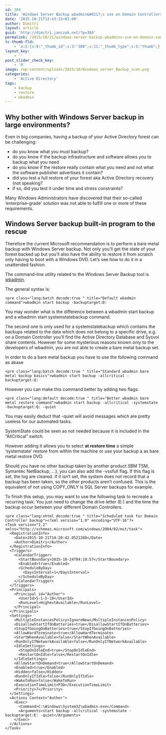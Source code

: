 ```yaml
---
id: 384
title: 'Windows Server Backup wbadmin&#8217;s use on Domain Controllers'
date: '2015-10-21T12:43:15+01:00'
author: Dimitri
layout: article
guid: 'http://dimitri.janczak.net/?p=384'
permalink: /2015/10/21/windows-server-backup-wbadmins-use-on-domain-controllers/
tc-thumb-fld:
    - 'a:2:{s:9:"_thumb_id";s:3:"388";s:11:"_thumb_type";s:5:"thumb";}'
layout_key:
    - ''
post_slider_check_key:
    - '0'
image: /wp-content/uploads/2015/10/Windows_server_Backup_icon.png
categories:
    - 'Active Directory'
tags:
    - backup
    - restore
    - wbadmin
---
```


## Why bother with Windows Server backup in large environments?

Even in big companies, having a backup of your Active Directory forest can be challenging:

- do you know what you must backup?
- do you know if the backup infrastructure and software allows you to backup what you need
- do you know if the restore really contain what you need and not what the software publisher advertises it contain?
- did you test a full restore of your forest aka Active Directory recovery (not speaking?
- if so, did you test it under time and stress constraints?

Many Windows Administrators have discovered that their so-called ‘enterprise-grade’ solution was not able to fulfill one or more of these requirements.

## Windows Server backup built-in program to the rescue

Therefore the current Microsoft recommendation is to perform a bare metal backup with Windows Server backup. Not only you’ll get the state of your forest backed up but you’ll also have the ability to restore it from scratch only having to boot with a Windows DVD. Let’s see how to do it in a unattended fashion.

The command-line utility related to the WIndows Server Backup tool is [wbadmin](https://technet.microsoft.com/en-us/library/cc754015.aspx).

The general syntax is:

```
<pre class="lang:batch decode:true " title="Default wbadmin command">wbadmin start backup -backuptarget:D:
```

You may wonder what is the difference between a wbadmin start backup and a wbadmin start systemstatebackup command.

The second one is only used for a systemstatebackup which contains the backups related to the data which does not belong to a specific drive, e.g. on a Domain Controller you’ll find the Active Directory Database and Sysvol share contents. However for some mysterious reasons known only to the developers of wbadmin, you are not able to create a bare metal backup set.

In order to do a bare metal backup you have to use the following command as abase

```
<pre class="lang:batch decode:true " title="Standard wbadmin bare metal backup basics">wbadmin start backup -allcritical - backuptarget:Q:
```

However you can make this command better by adding two flags:

```
<pre class="lang:default decode:true " title="Better wbadmin bare metal restore command">wbadmin start backup -allcritical -systemstate -backuptarget:Q: -quiet
```

You may easily deduct that -quiet will avoid messages which are pretty useless for our automated tasks.

SystemState could be seen as not needed because it is included in the “AllCritical” switch.

However adding it allows you to select **at restore time** a simple ‘systemstate’ restore from within the machine or use your backup a as bare metal restore DVD.

Should you have no other backup taken by another product (IBM TSM, Symantec NetBackup, …), you can also add the -vssfull flag. If this flag is set, the log are cleared. If it isn’t set, the system does not record that a backup has been taken, so the other products aren’t confused. This is the equivalent of not using COPY\_ONLY is SQL Server backups for example.

To finish this setup, you may want to use the following task to recreate a recurring task. You just need to change the drive letter (E:) and the time the backup occur between your different Domain Controllers.

```
<pre class="lang:xhtml decode:true " title="Scheduled task for Domain Controller backup"><?xml version="1.0" encoding="UTF-16"?>
<Task version="1.2" xmlns="http://schemas.microsoft.com/windows/2004/02/mit/task">
  <RegistrationInfo>
    <Date>2015-10-21T14:20:42.0521288</Date>
    <Author>Dimitri</Author>
  </RegistrationInfo>
  <Triggers>
    <CalendarTrigger>
      <StartBoundary>2015-10-24T04:18:57</StartBoundary>
      <Enabled>true</Enabled>
      <ScheduleByDay>
        <DaysInterval>1</DaysInterval>
      </ScheduleByDay>
    </CalendarTrigger>
  </Triggers>
  <Principals>
    <Principal id="Author">
      <UserId>S-1-5-18</UserId>
      <RunLevel>HighestAvailable</RunLevel>
    </Principal>
  </Principals>
  <Settings>
    <MultipleInstancesPolicy>IgnoreNew</MultipleInstancesPolicy>
    <DisallowStartIfOnBatteries>true</DisallowStartIfOnBatteries>
    <StopIfGoingOnBatteries>true</StopIfGoingOnBatteries>
    <AllowHardTerminate>true</AllowHardTerminate>
    <StartWhenAvailable>false</StartWhenAvailable>
    <RunOnlyIfNetworkAvailable>false</RunOnlyIfNetworkAvailable>
    <IdleSettings>
      <StopOnIdleEnd>true</StopOnIdleEnd>
      <RestartOnIdle>false</RestartOnIdle>
    </IdleSettings>
    <AllowStartOnDemand>true</AllowStartOnDemand>
    <Enabled>true</Enabled>
    <Hidden>false</Hidden>
    <RunOnlyIfIdle>false</RunOnlyIfIdle>
    <WakeToRun>false</WakeToRun>
    <ExecutionTimeLimit>P3D</ExecutionTimeLimit>
    <Priority>7</Priority>
  </Settings>
  <Actions Context="Author">
    <Exec>
      <Command>C:\Windows\System32\wbadmin.exe</Command>
      <Arguments>start backup -allcritical -systemstate -backuptarget:E: -quiet</Arguments>
    </Exec>
  </Actions>
</Task>
```